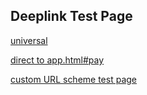 Deeplink Test Page		
------------------		
	
	
	
[universal](https://moven-usa-test.moven.com/deeplink?action=addmoney&src=testpage)		
		
[direct to app.html#pay](https://moven-usa-test.moven.com/app.html#pay)		
		
[custom URL scheme test page](http://blog.fileformat.info/deeplink/urlscheme.html)
		
